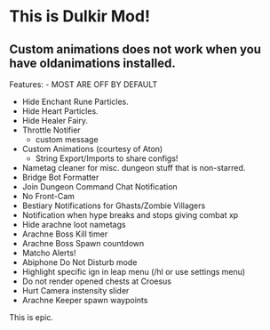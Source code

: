 # This is Dulkir Mod!
## Custom animations does not work when you have oldanimations installed.

Features: - MOST ARE OFF BY DEFAULT
- Hide Enchant Rune Particles.
- Hide Heart Particles.
- Hide Healer Fairy.
- Throttle Notifier
  - custom message
- Custom Animations (courtesy of Aton)
  - String Export/Imports to share configs!
- Nametag cleaner for misc. dungeon stuff that is non-starred.
- Bridge Bot Formatter
- Join Dungeon Command Chat Notification
- No Front-Cam
- Bestiary Notifications for Ghasts/Zombie Villagers
- Notification when hype breaks and stops giving combat xp
- Hide arachne loot nametags
- Arachne Boss Kill timer
- Arachne Boss Spawn countdown
- Matcho Alerts!
- Abiphone Do Not Disturb mode
- Highlight specific ign in leap menu (/hl <user> or use settings menu)
- Do not render opened chests at Croesus
- Hurt Camera instensity slider
- Arachne Keeper spawn waypoints

This is epic.
